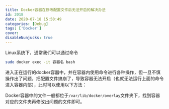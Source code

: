 ```yaml
---
title: Docker容器在修改配置文件后无法开启的解决办法
id: 2018
date: 2020-07-18 15:50:49
categories: [Debug]
tags: ['Docker']
cover: 
disableNunjucks: true
---
```


Linux系统下，通常我们可以通过命令


```bash
sudo docker exec -it 容器名 bash
```

进入正在运行的docker容器中，并在容器内使用命令进行各种操作，但一旦不慎操作出了问题，把配置文件搞崩了，导致容器无法开启（也就无法运行上面的命令进入容器内部），此时可以使用以下方法：


Docker容器中的文件一般都位于`/var/lib/docker/overlay`文件夹下，找到容器对应的文件夹再修改出问题的文件即可。
